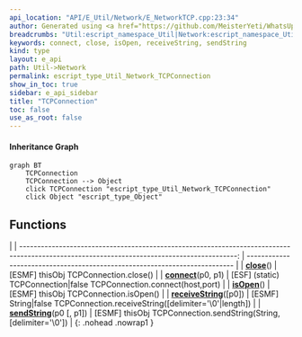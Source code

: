 ```yaml
---
api_location: "API/E_Util/Network/E_NetworkTCP.cpp:23:34"
author: Generated using <a href="https://github.com/MeisterYeti/WhatsUpDoc">WhatsUpDoc</a>
breadcrumbs: "Util:escript_namespace_Util|Network:escript_namespace_Util_Network"
keywords: connect, close, isOpen, receiveString, sendString
kind: type
layout: e_api
path: Util->Network
permalink: escript_type_Util_Network_TCPConnection
show_in_toc: true
sidebar: e_api_sidebar
title: "TCPConnection"
toc: false
use_as_root: false
---
```


#### Inheritance Graph

```mermaid
graph BT
	TCPConnection
	TCPConnection --> Object
	click TCPConnection "escript_type_Util_Network_TCPConnection"
	click Object "escript_type_Object"
```

## Functions

|
| ------------------------------------------------------------------------------------------------------------------------------------------: | -------------------------------------------------------------------------- | 
| **[close](classUtil_1_1Network_1_1TCPConnection#classUtil_1_1Network_1_1TCPConnection_1a433369e8696ac75664f057cdce0e0011)**()               | [ESMF] thisObj TCPConnection.close()                                       | 
| **[connect](classUtil_1_1Network_1_1TCPConnection#classUtil_1_1Network_1_1TCPConnection_1a766282d984690ca07dee24885bfb040a)**(p0, p1)       | [ESF] (static) TCPConnection\|false TCPConnection.connect(host,port)       | 
| **[isOpen](classUtil_1_1Network_1_1TCPConnection#classUtil_1_1Network_1_1TCPConnection_1a297a1171cf824d1c755ae5a5b871657a)**()              | [ESMF] thisObj TCPConnection.isOpen()                                      | 
| **[receiveString](classUtil_1_1Network_1_1TCPConnection#classUtil_1_1Network_1_1TCPConnection_1a0932fe57adea76a0e1a768d790603f1b)**([p0])   | [ESMF] String\|false TCPConnection.receiveString([delimiter='\0'\|length]) | 
| **[sendString](classUtil_1_1Network_1_1TCPConnection#classUtil_1_1Network_1_1TCPConnection_1acc769079a0a605f615e37d355913906a)**(p0 [, p1]) | [ESMF] thisObj TCPConnection.sendString(String,[delimiter='\0'])           | 
{: .nohead .nowrap1 }

